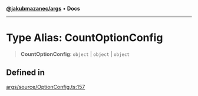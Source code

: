 [**@jakubmazanec/args**](../README.md) • **Docs**

---

# Type Alias: CountOptionConfig

> **CountOptionConfig**: `object` \| `object` \| `object`

## Defined in

[args/source/OptionConfig.ts:157](https://github.com/jakubmazanec/tools/blob/e8e1a063ee4a3ba5413ab6c19f760853c220a8ce/packages/args/source/OptionConfig.ts#L157)
